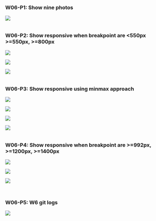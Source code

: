 


### W06-P1: Show nine photos
 
![](w06-p1.png)
 
```

```
 

 ### W06-P2: Show responsive when breakpoint are <550px >=550px, >=800px
 
![](w06-p2-1.png)
 
![](w06-p2-2.png)
 
![](w06-p2-3.png)
 
```

```


### W06-P3: Show responsive using minmax approach
 
![](w06-p3-1.png)
 
![](w06-p3-2.png)
 
![](w06-p3-3.png)
 
![](w06-p3-4.png)
 
```

```
 
 ### W06-P4: Show responsive when breakpoint are >=992px, >=1200px, >=1400px
 
![](w06-p4-1.png)
 
![](w06-p4-2.png)
 
![](w06-p4-3.png)
 
```
 
```


### W06-P5: W6 git logs

![](w06-p5.png)
```

```
